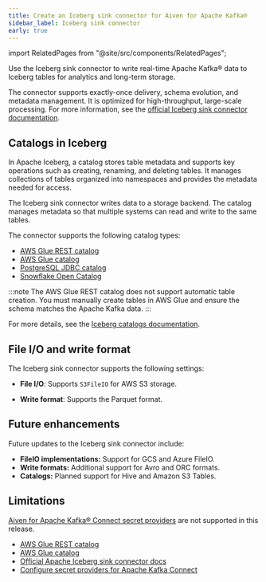 ```yaml
---
title: Create an Iceberg sink connector for Aiven for Apache Kafka®
sidebar_label: Iceberg sink connector
early: true
---
```


import RelatedPages from "@site/src/components/RelatedPages";

Use the Iceberg sink connector to write real-time Apache Kafka® data to Iceberg tables for analytics and long-term storage.

<!-- vale off -->
The connector supports exactly-once delivery, schema evolution, and metadata management.
It is optimized for high-throughput, large-scale processing. For more information, see
the [official Iceberg sink connector documentation](https://iceberg.apache.org/docs/latest/kafka-connect/#apache-iceberg-sink-connector).

## Catalogs in Iceberg

In Apache Iceberg, a catalog stores table metadata and supports key operations such as
creating, renaming, and deleting tables. It manages collections of tables organized
into namespaces and provides the metadata needed for access.

The Iceberg sink connector writes data to a storage backend. The catalog manages metadata
so that multiple systems can read and write to the same tables.

The connector supports the following catalog types:

- [AWS Glue REST catalog](/docs/products/kafka/kafka-connect/howto/aws-glue-rest-catalog)
- [AWS Glue catalog](/docs/products/kafka/kafka-connect/howto/aws-glue-catalog)
- [PostgreSQL JDBC catalog](/docs/products/kafka/kafka-connect/howto/jdbc-catalog-postgres)
- [Snowflake Open Catalog](/docs/products/kafka/howto/snowflake-open-catalog)

:::note
The AWS Glue REST catalog does not support automatic table creation. You must
manually create tables in AWS Glue and ensure the schema matches the Apache Kafka data.
:::

For more details, see the
[Iceberg catalogs documentation](https://iceberg.apache.org/terms/#catalog/).

## File I/O and write format

The Iceberg sink connector supports the following settings:

- **File I/O**: Supports `S3FileIO` for AWS S3 storage.

- **Write format**: Supports the Parquet format.

## Future enhancements

Future updates to the Iceberg sink connector include:

- **FileIO implementations:** Support for GCS and Azure FileIO.
- **Write formats:** Additional support for Avro and ORC formats.
- **Catalogs:** Planned support for Hive and Amazon S3 Tables.

## Limitations

[Aiven for Apache Kafka® Connect secret providers](/docs/products/kafka/kafka-connect/howto/configure-secret-providers)
are not supported in this release.

<RelatedPages/>

- [AWS Glue REST catalog](/docs/products/kafka/kafka-connect/howto/aws-glue-rest-catalog)
- [AWS Glue catalog](/docs/products/kafka/kafka-connect/howto/aws-glue-catalog)
- [Official Apache Iceberg sink connector docs](https://iceberg.apache.org/docs/latest/kafka-connect/)
- [Configure secret providers for Apache Kafka Connect](/docs/products/kafka/kafka-connect/howto/configure-secret-providers)
